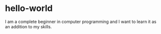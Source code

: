 # hello-world
I am a complete beginner in computer programming and I want to learn it as an addition to my skills.
